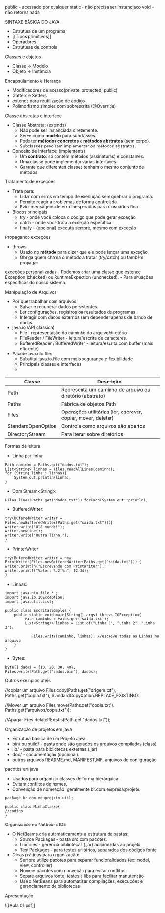 
public - acessado por qualquer
static - não precisa ser instanciado
void - não retorna nada

SINTAXE BÁSICA DO JAVA
- Estrutura de um programa
- [[Tipos primitivos]]
- Operadores
- Estruturas de controle

Classes e objetos
- Classe -> Modelo
- Objeto -> Instância

Encapsulamento e Herança
- Modificadores de acesso(private, protected, public)
- Gatters e Setters
- extends para reutilização de código
- Polimorfismo simples com sobrescrita (@Override)

Classe abstratas e interface
- Classe Abstrata: (extends)
	- Não pode ser instanciada diretamente.
	- Serve como **modelo** para subclasses.
	- Pode ter **métodos concretos** e **métodos abstratos** (sem corpo).
	- Subclasses precisam implementar os métodos abstratos.
- Conceito de Interface: (implements)
	- Um **contrato**: só contém métodos (assinaturas) e constantes.
	- Uma classe pode implementar várias interfaces.
	- Garante que diferentes classes tenham o mesmo conjunto de métodos.

Tratamento de exceções
- Trata para:
	- Lidar com erros em tempo de execução sem quebrar o programa.
	- Permite reagir a problemas de forma controlada.
	- Evita mensagens de erro inesperadas para o usuários final.
- Blocos principais
	- try - onde você coloca o código que pode gerar exceção
	- catch - onde você trata a exceção especifica
	- finally - (opcional) executa sempre, mesmo com exceção

Propagando exceções
- throws
	- Usado no **método** para dizer que ele pode lançar uma exceção
	- Obriga quem chama o método a tratar (try/catch) ou também propagar

exceções personalizadas
	- Podemos criar uma classe que estende Exception (checked) ou RuntimeExpection (unchecked).
	- Para situações específicas do nosso sistema.

Manipulação de Arquivos
- Por que trabalhar com arquivos
	- Salvar e recuperar dados persistentes.
	- Ler configurações, registros ou resultados de programas.
	- Interagir com dados externos sem depender apenas de banco de dados.
- java.io (API clássica)
	- File - representação do caminho do arquivo/diretório
	- FileReader / FileWriter - leitura/escrita de caracteres.
	- BufferedReader / BufferedWriter - leitura/escrita com buffer (mais eficiente)
- Pacote java.nio.file:
	- Substitui java.io.File com mais segurança e flexibilidade
	- Principais classes e interfaces:
	- 

| Classe             | Descrição                                                     |
| ------------------ | ------------------------------------------------------------- |
| Path               | Representa um caminho de arquivo ou diretório (abstrato)      |
| Paths              | Fábrica de objetos Path                                       |
| Files              | Operações utilitárias (ler, escrever, copiar, mover, deletar) |
| StandardOpenOption | Controla como arquivos são abertos                            |
| DirectoryStream    | Para iterar sobre diretórios                                  |

Formas de leitura
- Linha por linha:
```
Path caminho = Paths.get("dados.txt");
List<String> linhas = Files.readAllLines(caminho);
for (String linha : linhas){
	System.out.println(linha);
}
```
- Com Stream<String\>:
```
Files.lines(Paths.get("dados.txt")).forEach(System.out::println);
```

- BufferedWriter:
```
try(BuferedWriter writer = Files.newBufferedWriter(Paths.get("saida.txt"))){
writer.write("Olá mundo!");
writer.newLine();
writer.write("Outra linha.");
}
```
- PrinterWriter
```
try(BuferedWriter writer = new PrintWriter(Files.newBufferedWriter(Paths.get("saida.txt")))){
writer.println("Escrevendo com PrintWriter");
writer.printf("Valor: %.2f%n", 12.34);
}
```
- Linhas:
```
import java.nio.file.* ;
import java.io.IOException;
import java.util.List;

public class EscritasSimples {
	public static void main(String[] args) throws IOException{
		 Path caminho = Paths.get("saida.txt");
		 List<String/> linhas = List.of("Linha 1", "Linha 2", "Linha 3");

			Files.write(caminho, linhas); //escreve todas as Linhas no arquivo
	}
}
```

- Bytes:
```
byte[] dados = {10, 20, 30, 40};
Files.write(Path.get("dados.bin"), dados);
```

Outros exemplos úteis

//copiar um arquivo
Files.copy(Paths.get("origem.txt"), Paths.get("copia.txt"), StandardCopyOption.REPLACE_EXISTING):

//Mover um arquivo
Files.move(Paths.get("copia.txt"), Paths.get("arquivos/copia.txt"));

//Apagar
Files.delateIfExistis(Path.get("dados.txt"));

Organização de projetos em java
- Estrutura básica de um Projeto Java:
- bin/ ou build/ - pasta onde são gerados os arquivos compilados (class)
- lib/ - pasta para bibliotecas externas (.jar)
- doc/ - documentação (opcional).
- outros arquivos README.md, MANIFEST,MF, arquivos de configuração

pacotes em java
- Usados para organizar classes de forma hierárquica
- Evitam conflitos de nomes.
- Convenção de nomeação: geralmente br.com.empresa.projeto.
```
package br.com.meuprojeto.util;

public class MinhaClasse{
//codigo
}
```

Organização no Netbeans IDE

- O NetBeams cria automaticamente a estrutura de pastas:
	- Source Packages - pasta src com pacotes.
	- Libraries - gerencia bibliotecas (.jar) adicionadas ao projeto.
	- Test Packages - para testes unitários, separados dos códigos fonte
- Dicas práticas para organização:
	- Sempre utilize pacotes para separar funcionalidades (ex: model, view, controller)
	- Nomeie pacotes com conveção para evitar conflitos.
	- Separe arquivos fonte, testes e libs para facilitar manutenção
	- Use o NetBeans para automatizar compilações, execuções e gerenciamento de bibliotecas


Apresentação:


![[Aula 01.pdf]]